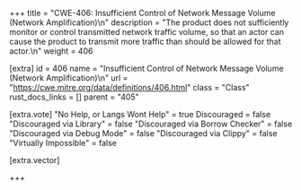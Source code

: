 +++
title = "CWE-406: Insufficient Control of Network Message Volume (Network Amplification)\n"
description = "The product does not sufficiently monitor or control transmitted network traffic volume, so that an actor can cause the product to transmit more traffic than should be allowed for that actor.\n"
weight = 406

[extra]
id = 406
name = "Insufficient Control of Network Message Volume (Network Amplification)\n"
url = "https://cwe.mitre.org/data/definitions/406.html"
class = "Class"
rust_docs_links = []
parent = "405"

[extra.vote]
"No Help, or Langs Wont Help" = true
Discouraged = false
"Discouraged via Library" = false
"Discouraged via Borrow Checker" = false
"Discouraged via Debug Mode" = false
"Discouraged via Clippy" = false
"Virtually Impossible" = false

[extra.vector]

+++